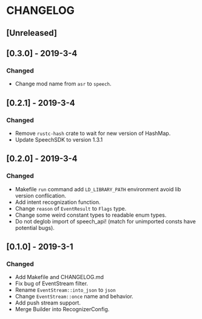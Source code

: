 # CHANGELOG

## [Unreleased]

## [0.3.0] - 2019-3-4

### Changed

- Change mod name from `asr` to `speech`.

## [0.2.1] - 2019-3-4

### Changed

- Remove `rustc-hash` crate to wait for new version of HashMap.
- Update SpeechSDK to version 1.3.1

## [0.2.0] - 2019-3-4

### Changed

- Makefile `run` command add `LD_LIBRARY_PATH` environment avoid lib version conflication.
- Add intent recognization function.
- Change `reason` of `EventResult` to `Flags` type.
- Change some weird constant types to readable enum types.
- Do not deglob import of speech_api! (match for unimported consts have potential bugs).

## [0.1.0] - 2019-3-1

### Changed

- Add Makefile and CHANGELOG.md
- Fix bug of EventStream filter.
- Rename `EventStream::into_json` to `json`
- Change `EventStream::once` name and behavior.
- Add push stream support.
- Merge Builder into RecognizerConfig.
